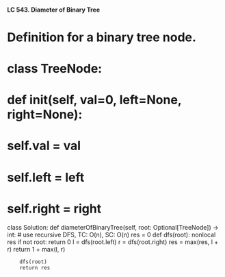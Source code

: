 #### LC 543. Diameter of Binary Tree
# Definition for a binary tree node.
# class TreeNode:
#     def __init__(self, val=0, left=None, right=None):
#         self.val = val
#         self.left = left
#         self.right = right
class Solution:
    def diameterOfBinaryTree(self, root: Optional[TreeNode]) -> int:
        # use recursive DFS, TC: O(n), SC: O(n)
        res = 0
        def dfs(root):
            nonlocal res
            if not root: return 0
            l = dfs(root.left)
            r = dfs(root.right)
            res = max(res, l + r)
            return 1 + max(l, r)
        
        dfs(root)
        return res